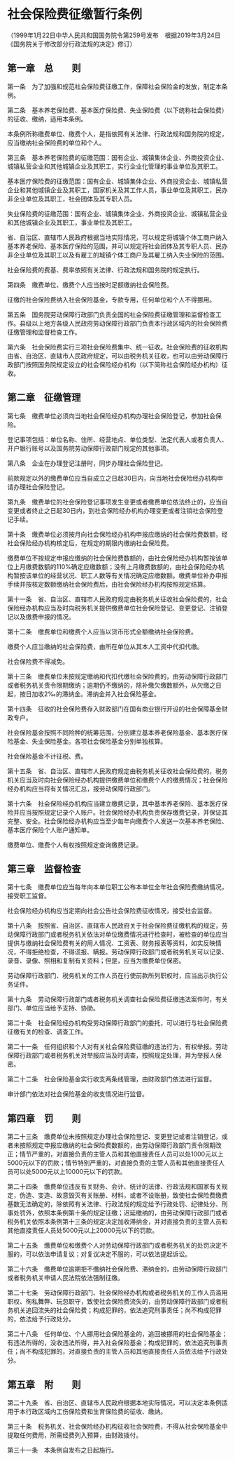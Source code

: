 # 社会保险费征缴暂行条例

（1999年1月22日中华人民共和国国务院令第259号发布　根据2019年3月24日《国务院关于修改部分行政法规的决定》修订）

## 第一章　总　　则

第一条　为了加强和规范社会保险费征缴工作，保障社会保险金的发放，制定本条例。

第二条　基本养老保险费、基本医疗保险费、失业保险费（以下统称社会保险费）的征收、缴纳，适用本条例。

本条例所称缴费单位、缴费个人，是指依照有关法律、行政法规和国务院的规定，应当缴纳社会保险费的单位和个人。

第三条　基本养老保险费的征缴范围：国有企业、城镇集体企业、外商投资企业、城镇私营企业和其他城镇企业及其职工，实行企业化管理的事业单位及其职工。

基本医疗保险费的征缴范围：国有企业、城镇集体企业、外商投资企业、城镇私营企业和其他城镇企业及其职工，国家机关及其工作人员，事业单位及其职工，民办非企业单位及其职工，社会团体及其专职人员。

失业保险费的征缴范围：国有企业、城镇集体企业、外商投资企业、城镇私营企业和其他城镇企业及其职工，事业单位及其职工。

省、自治区、直辖市人民政府根据当地实际情况，可以规定将城镇个体工商户纳入基本养老保险、基本医疗保险的范围，并可以规定将社会团体及其专职人员、民办非企业单位及其职工以及有雇工的城镇个体工商户及其雇工纳入失业保险的范围。

社会保险费的费基、费率依照有关法律、行政法规和国务院的规定执行。

第四条　缴费单位、缴费个人应当按时足额缴纳社会保险费。

征缴的社会保险费纳入社会保险基金，专款专用，任何单位和个人不得挪用。

第五条　国务院劳动保障行政部门负责全国的社会保险费征缴管理和监督检查工作。县级以上地方各级人民政府劳动保障行政部门负责本行政区域内的社会保险费征缴管理和监督检查工作。

第六条　社会保险费实行三项社会保险费集中、统一征收。社会保险费的征收机构由省、自治区、直辖市人民政府规定，可以由税务机关征收，也可以由劳动保障行政部门按照国务院规定设立的社会保险经办机构（以下简称社会保险经办机构）征收。

## 第二章　征缴管理

第七条　缴费单位必须向当地社会保险经办机构办理社会保险登记，参加社会保险。

登记事项包括：单位名称、住所、经营地点、单位类型、法定代表人或者负责人、开户银行账号以及国务院劳动保障行政部门规定的其他事项。

第八条　企业在办理登记注册时，同步办理社会保险登记。

前款规定以外的缴费单位应当自成立之日起30日内，向当地社会保险经办机构申请办理社会保险登记。

第九条　缴费单位的社会保险登记事项发生变更或者缴费单位依法终止的，应当自变更或者终止之日起30日内，到社会保险经办机构办理变更或者注销社会保险登记手续。

第十条　缴费单位必须按月向社会保险经办机构申报应缴纳的社会保险费数额，经社会保险经办机构核定后，在规定的期限内缴纳社会保险费。

缴费单位不按规定申报应缴纳的社会保险费数额的，由社会保险经办机构暂按该单位上月缴费数额的110%确定应缴数额；没有上月缴费数额的，由社会保险经办机构暂按该单位的经营状况、职工人数等有关情况确定应缴数额。缴费单位补办申报手续并按核定数额缴纳社会保险费后，由社会保险经办机构按照规定结算。

第十一条　省、自治区、直辖市人民政府规定由税务机关征收社会保险费的，社会保险经办机构应当及时向税务机关提供缴费单位社会保险登记、变更登记、注销登记以及缴费申报的情况。

第十二条　缴费单位和缴费个人应当以货币形式全额缴纳社会保险费。

缴费个人应当缴纳的社会保险费，由所在单位从其本人工资中代扣代缴。

社会保险费不得减免。

第十三条　缴费单位未按规定缴纳和代扣代缴社会保险费的，由劳动保障行政部门或者税务机关责令限期缴纳；逾期仍不缴纳的，除补缴欠缴数额外，从欠缴之日起，按日加收2‰的滞纳金。滞纳金并入社会保险基金。

第十四条　征收的社会保险费存入财政部门在国有商业银行开设的社会保障基金财政专户。

社会保险基金按照不同险种的统筹范围，分别建立基本养老保险基金、基本医疗保险基金、失业保险基金。各项社会保险基金分别单独核算。

社会保险基金不计征税、费。

第十五条　省、自治区、直辖市人民政府规定由税务机关征收社会保险费的，税务机关应当及时向社会保险经办机构提供缴费单位和缴费个人的缴费情况；社会保险经办机构应当将有关情况汇总，报劳动保障行政部门。

第十六条　社会保险经办机构应当建立缴费记录，其中基本养老保险、基本医疗保险并应当按照规定记录个人账户。社会保险经办机构负责保存缴费记录，并保证其完整、安全。社会保险经办机构应当至少每年向缴费个人发送一次基本养老保险、基本医疗保险个人账户通知单。

缴费单位、缴费个人有权按照规定查询缴费记录。

## 第三章　监督检查

第十七条　缴费单位应当每年向本单位职工公布本单位全年社会保险费缴纳情况，接受职工监督。

社会保险经办机构应当定期向社会公告社会保险费征收情况，接受社会监督。

第十八条　按照省、自治区、直辖市人民政府关于社会保险费征缴机构的规定，劳动保障行政部门或者税务机关依法对单位缴费情况进行检查时，被检查的单位应当提供与缴纳社会保险费有关的用人情况、工资表、财务报表等资料，如实反映情况，不得拒绝检查，不得谎报、瞒报。劳动保障行政部门或者税务机关可以记录、录音、录像、照相和复制有关资料；但是，应当为缴费单位保密。

劳动保障行政部门、税务机关的工作人员在行使前款所列职权时，应当出示执行公务证件。

第十九条　劳动保障行政部门或者税务机关调查社会保险费征缴违法案件时，有关部门、单位应当给予支持、协助。

第二十条　社会保险经办机构受劳动保障行政部门的委托，可以进行与社会保险费征缴有关的检查、调查工作。

第二十一条　任何组织和个人对有关社会保险费征缴的违法行为，有权举报。劳动保障行政部门或者税务机关对举报应当及时调查，按照规定处理，并为举报人保密。

第二十二条　社会保险基金实行收支两条线管理，由财政部门依法进行监督。

审计部门依法对社会保险基金的收支情况进行监督。

## 第四章　罚　　则

第二十三条　缴费单位未按照规定办理社会保险登记、变更登记或者注销登记，或者未按照规定申报应缴纳的社会保险费数额的，由劳动保障行政部门责令限期改正；情节严重的，对直接负责的主管人员和其他直接责任人员可以处1000元以上5000元以下的罚款；情节特别严重的，对直接负责的主管人员和其他直接责任人员可以处5000元以上10000元以下的罚款。

第二十四条　缴费单位违反有关财务、会计、统计的法律、行政法规和国家有关规定，伪造、变造、故意毁灭有关账册、材料，或者不设账册，致使社会保险费缴费基数无法确定的，除依照有关法律、行政法规的规定给予行政处罚、纪律处分、刑事处罚外，依照本条例第十条的规定征缴；迟延缴纳的，由劳动保障行政部门或者税务机关依照本条例第十三条的规定决定加收滞纳金，并对直接负责的主管人员和其他直接责任人员处5000元以上20000元以下的罚款。

第二十五条　缴费单位和缴费个人对劳动保障行政部门或者税务机关的处罚决定不服的，可以依法申请复议；对复议决定不服的，可以依法提起诉讼。

第二十六条　缴费单位逾期拒不缴纳社会保险费、滞纳金的，由劳动保障行政部门或者税务机关申请人民法院依法强制征缴。

第二十七条　劳动保障行政部门、社会保险经办机构或者税务机关的工作人员滥用职权、徇私舞弊、玩忽职守，致使社会保险费流失的，由劳动保障行政部门或者税务机关追回流失的社会保险费；构成犯罪的，依法追究刑事责任；尚不构成犯罪的，依法给予行政处分。

第二十八条　任何单位、个人挪用社会保险基金的，追回被挪用的社会保险基金；有违法所得的，没收违法所得，并入社会保险基金；构成犯罪的，依法追究刑事责任；尚不构成犯罪的，对直接负责的主管人员和其他直接责任人员依法给予行政处分。

## 第五章　附　　则

第二十九条　省、自治区、直辖市人民政府根据本地实际情况，可以决定本条例适用于本行政区域内工伤保险费和生育保险费的征收、缴纳。

第三十条　税务机关、社会保险经办机构征收社会保险费，不得从社会保险基金中提取任何费用，所需经费列入预算，由财政拨付。

第三十一条　本条例自发布之日起施行。